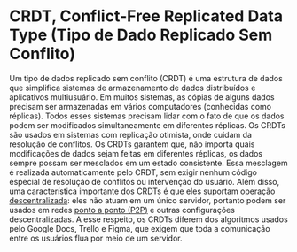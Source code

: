 # CRDT, Conflict-Free Replicated Data Type (Tipo de Dado Replicado Sem Conflito)

Um tipo de dados replicado sem conflito (CRDT) é uma estrutura de dados que simplifica sistemas de armazenamento de dados distribuídos e aplicativos multiusuário. Em muitos sistemas, as cópias de alguns dados precisam ser armazenadas em vários computadores (conhecidas como réplicas). Todos esses sistemas precisam lidar com o fato de que os dados podem ser modificados simultaneamente em diferentes réplicas. Os CRDTs são usados ​​em sistemas com replicação otimista, onde cuidam da resolução de conflitos. Os CRDTs garantem que, não importa quais modificações de dados sejam feitas em diferentes réplicas, os dados sempre possam ser mesclados em um estado consistente. Essa mesclagem é realizada automaticamente pelo CRDT, sem exigir nenhum código especial de resolução de conflitos ou intervenção do usuário. Além disso, uma característica importante dos CRDTs é que eles suportam operação [descentralizada](Descentralizado.md): eles não atuam em um único servidor, portanto podem ser usados ​​em redes [ponto a ponto (P2P)](Ponto%20a%20Ponto.md) e outras configurações descentralizadas. A esse respeito, os CRDTs diferem dos algoritmos usados ​​pelo Google Docs, Trello e Figma, que exigem que toda a comunicação entre os usuários flua por meio de um servidor.
